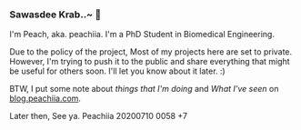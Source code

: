 ### Sawasdee Krab..~ 👋

I'm Peach, aka. peachiia. I'm a PhD Student in Biomedical Engineering. 

Due to the policy of the project, Most of my projects here are set to private. However, I'm trying to push it to the public and share everything that might be useful for others soon. I'll let you know about it later. :) 

BTW, I put some note about *things that I'm doing* and *What I've seen* on [blog.peachiia.com](https://blog.peachiia.com).

Later then, See ya.
Peachiia
20200710 0058 +7

<!--
**peachiia/peachiia** is a ✨ _special_ ✨ repository because its `README.md` (this file) appears on your GitHub profile.
-->
